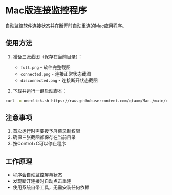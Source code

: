 # Mac版连接监控程序

自动监控软件连接状态并在断开时自动重连的Mac应用程序。

## 使用方法

1. 准备三张截图（保存在当前目录）：
   - `full.png` - 软件完整截图
   - `connected.png` - 连接正常状态截图
   - `disconnected.png` - 连接断开状态截图

2. 下载并运行一键启动脚本：
```bash
curl -o oneclick.sh https://raw.githubusercontent.com/qtaxm/Mac-/main/oneclick.sh && chmod +x oneclick.sh && ./oneclick.sh
```

## 注意事项

1. 首次运行时需要授予屏幕录制权限
2. 确保三张截图都保存在当前目录
3. 按Control+C可以停止程序

## 工作原理

- 程序会自动监控屏幕状态
- 发现断开连接时自动点击重连
- 使用系统自带工具，无需安装任何依赖 